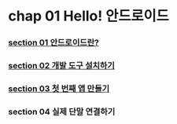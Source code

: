 # chap 01 Hello! 안드로이드

### [section 01 안드로이드란?](https://github.com/hyunmin0317/AndroidProgramming/blob/master/chap01/section1/chap01-1.md)
### [section 02 개발 도구 설치하기](https://github.com/hyunmin0317/AndroidProgramming/blob/master/chap01/section2/chap01-2.md)
### [section 03 첫 번째 앱 만들기](https://github.com/hyunmin0317/AndroidProgramming/blob/master/chap01/section3/chap01-3.md)

### section 04 실제 단말 연결하기